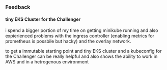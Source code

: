 ### Feedback

#### tiny EKS Cluster for the Challenger

i spend a bigger portion of my time on getting minikube running and also expierienced problems with the ingress controller (enabling metrics for prometheus is possbile but hacky) and the overlay network.

to get a immutable starting point and tiny EKS cluster and a kubeconfig for the Challenger can be really helpful and also shows the ability to work in AWS and in a hetrogenous environment
